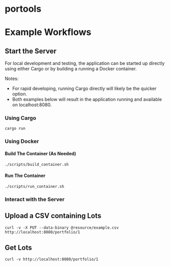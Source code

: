 # portools


# Example Workflows

## Start the Server
For local development and testing, the application can be started up directly using either
Cargo or by building a running a Docker container. 

Notes:
* For rapid developing, running Cargo directly will likely be the quicker option.
* Both examples below will result in the application running and available on localhost:8080.
### Using Cargo
```
cargo run
```

### Using Docker
#### Build The Container (As Needed)
```
./scripts/build_container.sh
```
#### Run The Container
```
./scripts/run_container.sh
```

### Interact with the Server

## Upload a CSV containing Lots
```
curl -v -X PUT --data-binary @resource/example.csv http://localhost:8080/portfolio/1
```

## Get Lots
```
curl -v http://localhost:8080/portfolio/1 
```




